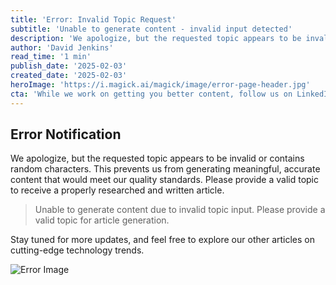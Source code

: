 ```yaml
---
title: 'Error: Invalid Topic Request'
subtitle: 'Unable to generate content - invalid input detected'
description: 'We apologize, but the requested topic appears to be invalid or contains random characters. This prevents us from generating meaningful, accurate content that would meet our quality standards. Please provide a valid topic to receive a properly researched and written article.'
author: 'David Jenkins'
read_time: '1 min'
publish_date: '2025-02-03'
created_date: '2025-02-03'
heroImage: 'https://i.magick.ai/magick/image/error-page-header.jpg'
cta: 'While we work on getting you better content, follow us on LinkedIn to stay updated on the latest technology trends and insights.'
---
```


## Error Notification

We apologize, but the requested topic appears to be invalid or contains random characters. This prevents us from generating meaningful, accurate content that would meet our quality standards. Please provide a valid topic to receive a properly researched and written article.

> Unable to generate content due to invalid topic input. Please provide a valid topic for article generation.

Stay tuned for more updates, and feel free to explore our other articles on cutting-edge technology trends.

![Error Image](https://i.magick.ai/magick/image/error-page-header.jpg)